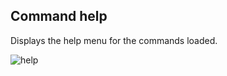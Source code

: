## Command help

Displays the help menu for the commands loaded.

![help](https://i.imgur.com/cvMoI3P.png)
